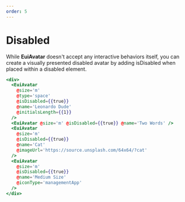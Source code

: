 ```yaml
---
order: 5
---
```


# Disabled

<EuiText>
  <p>

While <strong>EuiAvatar</strong> doesn't accept any interactive behaviors itself, you can create a visually presented disabled avatar by adding <EuiCode>isDisabled</EuiCode> when placed within a disabled element.

  </p>
</EuiText>

```hbs template
<div>
  <EuiAvatar
    @size='m'
    @type='space'
    @isDisabled={{true}}
    @name='Leonardo Dude'
    @initialsLength={{1}}
  />
  <EuiAvatar @size='m' @isDisabled={{true}} @name='Two Words' />
  <EuiAvatar
    @size='m'
    @isDisabled={{true}}
    @name='Cat'
    @imageUrl='https://source.unsplash.com/64x64/?cat'
  />
  <EuiAvatar
    @size='m'
    @isDisabled={{true}}
    @name='Medium Size'
    @iconType='managementApp'
  />
</div>
```

